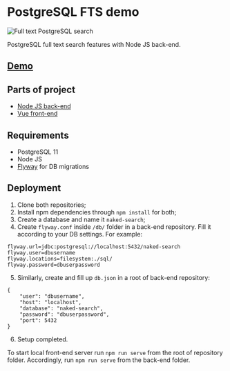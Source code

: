 # PostgreSQL FTS demo
![Full text PostgreSQL search](https://artmizu.ru/linux-screenshots/Screenshot%20at%2019-04-38.png)

PostgreSQL full text search features with Node JS back-end.

## [Demo](http://search.artmizu.ru/)

## Parts of project
- [Node JS back-end](https://github.com/artmizu/FTS-back)
- [Vue front-end](https://github.com/artmizu/FTS-front)

## Requirements
- PostgreSQL 11
- Node JS
- [Flyway](https://flywaydb.org/) for DB migrations
 
## Deployment
1. Clone both repositories;
2. Install npm dependencies through ```npm install``` for both;
3. Create a database and name it ```naked-search```;
4. Create ```flyway.conf``` inside ```/db/``` folder in a back-end repository. Fill it according to your DB settings. For example:
```
flyway.url=jdbc:postgresql://localhost:5432/naked-search
flyway.user=dbusername
flyway.locations=filesystem:./sql/
flyway.password=dbuserpassword
```
5. Similarly, create and fill up ```db.json``` in a root of back-end repository:
```
{
    "user": "dbusername",
    "host": "localhost",
    "database": "naked-search",
    "password": "dbuserpassword",
    "port": 5432
}
```
6.  Setup completed. 
  
To start local front-end server run ```npm run serve``` from the root of repository folder. Accordingly, run ```npm run serve``` from the back-end folder.
